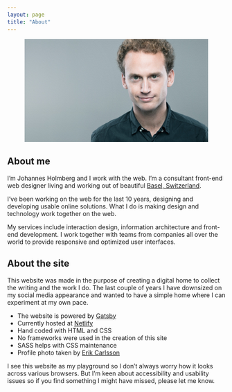 ```yaml
---
layout: page
title: "About"
---
```


<figure>

  ![Johannes](johannes.jpg)
</figure>

## About me

I’m Johannes Holmberg and I work with the web.
I’m a consultant front-end web designer living and working out of beautiful <a href="https://www.google.com/search?q=basel+switzerland&espv=2&biw=2290&bih=1316&site=webhp&source=lnms&tbm=isch&sa=X&sqi=2&ved=0ahUKEwi2u7--647QAhWHWxQKHRSgCVIQ_AUIBigB">Basel, Switzerland</a>.

I’ve been working on the web for the last 10 years, designing and developing usable online solutions. What I do is making design and technology work together on the web.

My services include interaction design, information architecture and front-end development. I work together with teams from companies all over the world to provide responsive and optimized user interfaces.




## About the site
This website was made in the purpose of creating a digital home to collect the writing and the work I do. The last couple of years I have downsized on my social media appearance and wanted to have a simple home where I can experiment at my own pace.

- The website is powered by [Gatsby](https://www.gatsbyjs.org/)
- Currently hosted at [Netlify](netlify.com)
- Hand coded with HTML and CSS
- No frameworks were used in the creation of this site
- SASS helps with CSS maintenance
- Profile photo taken by [Erik Carlsson](http://erikcarlsson.se/)

I see this website as my playground so I don’t always worry how it looks across various browsers. But I’m keen about accessibility and usability issues so if you find something I might have missed, please let me know.
